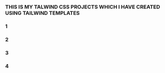 ### THIS IS MY TALWIND CSS PROJECTS WHICH I HAVE CREATED USING TAILWIND TEMPLATES
<h3>1</h3>
<h3>2</h3>
<h3>3</h3>
<h3>4</h3>

